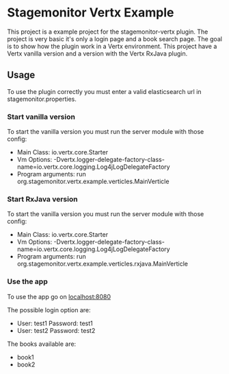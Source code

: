 # Stagemonitor Vertx Example

This project is a example project for the stagemonitor-vertx plugin. The project is very basic it's only a login page and a book search page. The goal is to show how the plugin work in a Vertx environment. This project have a Vertx vanilla version and a version with the Vertx RxJava plugin.

## Usage
To use the plugin correctly you must enter a valid elasticsearch url in stagemonitor.properties.

### Start vanilla version
To start the vanilla version you must run the server module with those config:
- Main Class: io.vertx.core.Starter
- Vm Options: -Dvertx.logger-delegate-factory-class-name=io.vertx.core.logging.Log4jLogDelegateFactory
- Program arguments: run org.stagemonitor.vertx.example.verticles.MainVerticle

### Start RxJava version
To start the vanilla version you must run the server module with those config:
- Main Class: io.vertx.core.Starter
- Vm Options: -Dvertx.logger-delegate-factory-class-name=io.vertx.core.logging.Log4jLogDelegateFactory
- Program arguments: run org.stagemonitor.vertx.example.verticles.rxjava.MainVerticle

### Use the app
To use the app go on [localhost:8080](http://localhost:8080)

The possible login option are:
- User: test1 Password: test1
- User: test2 Password: test2

The books available are:
- book1
- book2